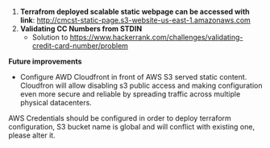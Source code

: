 1. **Terrafrom deployed scalable static webpage can be accessed with link**: http://cmcst-static-page.s3-website-us-east-1.amazonaws.com
2. **Validating CC Numbers from STDIN**
   - Solution to https://www.hackerrank.com/challenges/validating-credit-card-number/problem

**Future improvements** 
- Configure AWD Cloudfront in front of AWS S3 served static content. Cloudfron will allow disabling s3 public access and making configuration even more secure and reliable by spreading traffic across multiple physical datacenters. 

AWS Credentials should be configured in order to deploy terraform configuration, S3 bucket name is global and will conflict with existing one, please alter it.